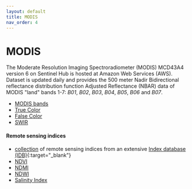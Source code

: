```yaml
---
layout: default
title: MODIS
nav_order: 4
---
```


# MODIS
The Moderate Resolution Imaging Spectroradiometer (MODIS) MCD43A4 version 6 on Sentinel Hub is hosted at Amazon Web Services (AWS). Dataset is updated daily and provides the 500 meter Nadir Bidirectional reflectance distribution function Adjusted Reflectance (NBAR) data of MODIS "land" bands 1-7: *B01*, *B02*, *B03*, *B04*, *B05*, *B06* and *B07*.

  - [MODIS bands](/modis/bands)
  - [True Color](/modis/true-color)
  - [False Color](/modis/false-color)
  - [SWIR](/modis/swir)

#### Remote sensing indices
  - [collection](/modis/indexdb) of remote sensing indices from an extensive [Index database (IDB)](http://www.indexdatabase.de/){:target="_blank"}
  - [NDVI](/modis/ndvi)
  - [NDMI](/modis/ndmi)
  - [NDWI](/modis/ndwi)
  - [Salinity Index](/modis/salinity-index)